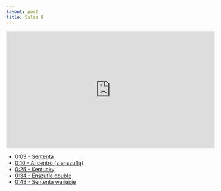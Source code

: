 ```yaml
---
layout: post
title: Salsa 9
---
```


<iframe id="zajecia9" width="560" height="315" src="https://www.youtube.com/embed/_lyZFcUd0K0?enablejsapi=1&origin=https://mnocon.github.io" frameborder="0" enablejsapi="1" allowfullscreen></iframe>

<ul>

<li><a href="#" onclick="playerSeekTo('zajecia9', 3); return false;">0:03 - Sententa</a>  </li>
<li><a href="#" onclick="playerSeekTo('zajecia9', 10); return false;">0:10 - Al centro (z enszuflą)</a>  </li>
<li><a href="#" onclick="playerSeekTo('zajecia9', 25); return false;">0:25 - Kentucky</a>  </li>
<li><a href="#" onclick="playerSeekTo('zajecia9', 34); return false;">0:34 - Enszufla double</a>  </li>
<li><a href="#" onclick="playerSeekTo('zajecia9', 43); return false;">0:43 - Sententa wariacje</a>  </li>

</ul>
